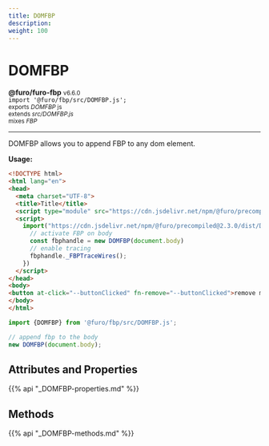 ```yaml
---
title: DOMFBP
description: 
weight: 100
---
```


# DOMFBP

**@furo/furo-fbp** <small>v6.6.0</small>
<br>`import '@furo/fbp/src/DOMFBP.js';`<small>
<br>exports *DOMFBP* js
<br>extends *src/DOMFBP.js*
<br> mixes *FBP*</small>


****

DOMFBP allows you to append FBP to any dom element.

**Usage:**

```html
<!DOCTYPE html>
<html lang="en">
<head>
  <meta charset="UTF-8">
  <title>Title</title>
  <script type="module" src="https://cdn.jsdelivr.net/npm/@furo/precompiled@2.3.0/dist/furo-fbp.js"></script>
  <script>
    import("https://cdn.jsdelivr.net/npm/@furo/precompiled@2.3.0/dist/DOMFBP.js").then(() => {
      // activate FBP on body
      const fbphandle = new DOMFBP(document.body)
      // enable tracing
      fbphandle._FBPTraceWires();
    })
  </script>
</head>
<body>
<button at-click="--buttonClicked" fn-remove="--buttonClicked">remove me</button>
</body>
</html>
```

```js
import {DOMFBP} from '@furo/fbp/src/DOMFBP.js';

// append fbp to the body
new DOMFBP(document.body);


```

## Attributes and Properties
{{% api "_DOMFBP-properties.md" %}}






















## Methods
{{% api "_DOMFBP-methods.md" %}}


















